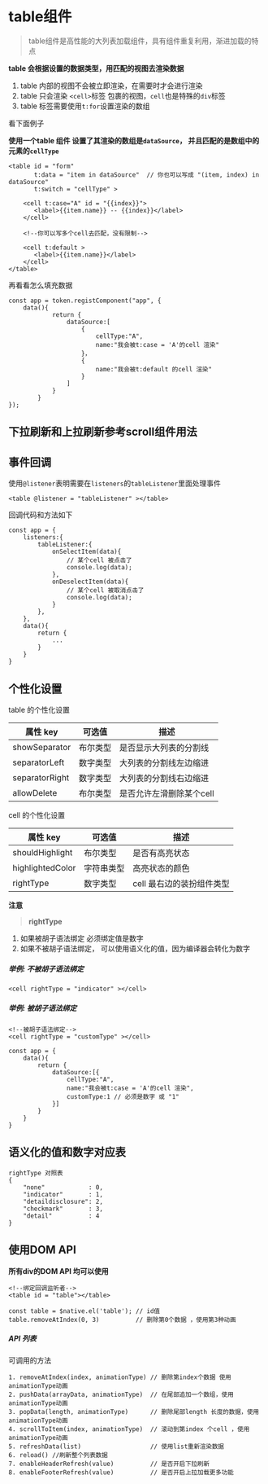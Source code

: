# table组件

> table组件是高性能的大列表加载组件，具有组件重复利用，渐进加载的特点

**table 会根据设置的数据类型，用匹配的视图去渲染数据**

1. table 内部的视图不会被立即渲染，在需要时才会进行渲染
2. table 只会渲染 `<cell>`标签 包裹的视图，`cell`也是特殊的`div`标签
3. table 标签需要使用`t:for`设置渲染的数组

看下面例子

**使用一个table 组件 设置了其渲染的数组是`dataSource`，
并且匹配的是数组中的元素的`cellType`**

```
<table id = "form" 
       t:data = "item in dataSource"  // 你也可以写成 "(item, index) in dataSource"
       t:switch = "cellType" >
            
    <cell t:case="A" id = "{{index}}">
       <label>{{item.name}} -- {{index}}</label>
    </cell>
    
    <!--你可以写多个cell去匹配，没有限制-->
    
    <cell t:default >
       <label>{{item.name}}</label>
    </cell>
</table>
```

再看看怎么填充数据

```
const app = token.registComponent("app", {
    data(){
            return {
                dataSource:[
                    {
                        cellType:"A",
                        name:"我会被t:case = 'A'的cell 渲染"
                    }，
                    {
                        name:"我会被t:default 的cell 渲染"
                    }
                ]
            }
        }
});
```

## 下拉刷新和上拉刷新参考scroll组件用法

## 事件回调

使用`@listener`表明需要在`listeners`的`tableListener`里面处理事件

```
<table @listener = "tableListener" ></table>
```

回调代码和方法如下

```
const app = {
    listeners:{
        tableListener:{
            onSelectItem(data){
                // 某个cell 被点击了
                console.log(data);
            },
            onDeselectItem(data){
                // 某个cell 被取消点击了
                console.log(data);
            }
        },
    },
    data(){
        return {
            ...
        }
    }
}
```

## 个性化设置

table 的个性化设置 

| 属性 key  | 可选值     | 描述     |
| ---------- | ----------|----------|
| showSeparator | 布尔类型 | 是否显示大列表的分割线 |
| separatorLeft | 数字类型 | 大列表的分割线左边缩进 |
| separatorRight | 数字类型 | 大列表的分割线右边缩进 |
| allowDelete | 布尔类型 | 是否允许左滑删除某个cell |

cell 的个性化设置

| 属性 key  | 可选值     | 描述     |
| ---------- | ----------|----------|
| shouldHighlight | 布尔类型 | 是否有高亮状态 |
| highlightedColor | 字符串类型 | 高亮状态的颜色 |
| rightType | 数字类型 | cell 最右边的装扮组件类型 |


**注意**
> **rightType** 
1. 如果被胡子语法绑定 必须绑定值是数字
2. 如果不被胡子语法绑定， 可以使用语义化的值，因为编译器会转化为数字

##### 举例: 不被胡子语法绑定

```
<cell rightType = "indicator" ></cell>
```

##### 举例: 被胡子语法绑定
```
<!--被胡子语法绑定-->
<cell rightType = "customType" ></cell>

const app = {
    data(){
        return {
            dataSource:[{
                cellType:"A",
                name:"我会被t:case = 'A'的cell 渲染",
                customType:1 // 必须是数字 或 "1"
            }]
        }
    }
}

```

## 语义化的值和数字对应表

```
rightType 对照表
{
    "none"            : 0,
    "indicator"       : 1,
    "detaildisclosure": 2,
    "checkmark"       : 3,
    "detail"          : 4
}
```


## 使用DOM API
**所有div的DOM API 均可以使用**

```
<!--绑定回调监听者-->
<table id = "table"></table>
```

```
const table = $native.el('table'); // id值
table.removeAtIndex(0, 3)          // 删除第0个数据 ，使用第3种动画
```

##### API 列表

可调用的方法

```
1. removeAtIndex(index, animationType) // 删除第index个数据 使用animationType动画
2. pushData(arrayData, animationType)  // 在尾部追加一个数组，使用animationType动画
3. popData(length, animationType)      // 删除尾部length 长度的数据，使用animationType动画
4. scrollToItem(index, animationType)  // 滚动到第index 个cell ，使用animationType动画
5. refreshData(list)                   // 使用list重新渲染数据
6. reload() //刷新整个列表数据
7. enableHeaderRefresh(value)          // 是否开启下拉刷新
8. enableFooterRefresh(value)          // 是否开启上拉加载更多功能
```





